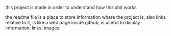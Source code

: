 this project is made in order to understand how this shit works


the readme file is a place to store information where the project is, also links relative to it, is like a web page inside github, is useful to display information, links, images.
